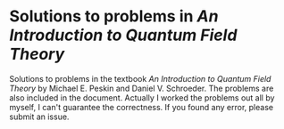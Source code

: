 # Solutions to problems in _An Introduction to Quantum Field Theory_
Solutions to problems in the textbook _An Introduction to Quantum Field Theory_ by Michael E. Peskin and Daniel V. Schroeder. The problems are also included in the document. Actually I worked the problems out all by myself, I can't guarantee the correctness. If you found any error, please submit an issue.